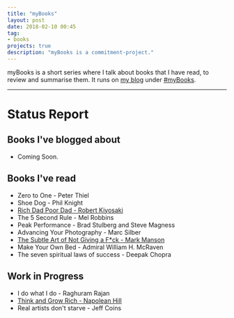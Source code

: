 ```yaml
---
title: "myBooks"
layout: post
date: 2018-02-10 00:45
tag:
- books
projects: true
description: "myBooks is a commitment-project."
---
```


myBooks is a short series where I talk about books that I have read, to review and summarise them.
It runs on [my blog](http://blog.raghavbhasin.in) under [#myBooks](http://blog.raghavbhasin.in/tagged/myBooks).

---
# Status Report

## Books I've blogged about
- Coming Soon.

## Books I've read
- Zero to One - Peter Thiel
- Shoe Dog - Phil Knight
- [Rich Dad Poor Dad - Robert Kiyosaki](https://www.amazon.in/gp/product/1612680194/ref=as_li_tl?ie=UTF8&camp=3638&creative=24630&creativeASIN=1612680194&linkCode=as2&tag=raghavb95-21&linkId=65ccba785f59c96146e07bfbb8a4486a)<img src="//ir-in.amazon-adsystem.com/e/ir?t=raghavb95-21&l=am2&o=31&a=1612680194" width="1" height="1" border="0" alt="" style="border:none !important; margin:0px !important;" />
- The 5 Second Rule - Mel Robbins
- Peak Performance - Brad Stulberg and Steve Magness
- Advancing Your Photography - Marc Silber
- [The Subtle Art of Not Giving a F*ck - Mark Manson](https://www.amazon.in/gp/product/0062641549/ref=as_li_tl?ie=UTF8&camp=3638&creative=24630&creativeASIN=0062641549&linkCode=as2&tag=raghavb95-21&linkId=f95163237714b6f3a3fe5704e6d3a283)<img src="//ir-in.amazon-adsystem.com/e/ir?t=raghavb95-21&l=am2&o=31&a=0062641549" width="1" height="1" border="0" alt="" style="border:none !important; margin:0px !important;" />
- Make Your Own Bed -  Admiral William H. McRaven
- The seven spiritual laws of success - Deepak Chopra

## Work in Progress
- I do what I do - Raghuram Rajan
- [Think and Grow Rich - Napolean Hill](https://www.amazon.in/gp/product/8192910911/ref=as_li_tl?ie=UTF8&camp=3638&creative=24630&creativeASIN=8192910911&linkCode=as2&tag=raghavb95-21&linkId=0d6db2189e802addfbe75ce8b02b3527)<img src="//ir-in.amazon-adsystem.com/e/ir?t=raghavb95-21&l=am2&o=31&a=8192910911" width="1" height="1" border="0" alt="" style="border:none !important; margin:0px !important;" />
- Real artists don't starve - Jeff Coins
